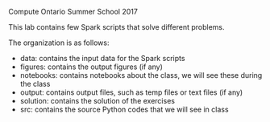 Compute Ontario Summer School 2017

This lab contains few Spark scripts that solve different problems.

The organization is as follows:

* data: contains the input data for the Spark scripts
* figures: contains the output figures (if any)
* notebooks: contains notebooks about the class, we will see these during the class  
* output: contains output files, such as temp files or text files (if any)
* solution: contains the solution of the exercises  
* src: contains the source Python codes that we will see in class
